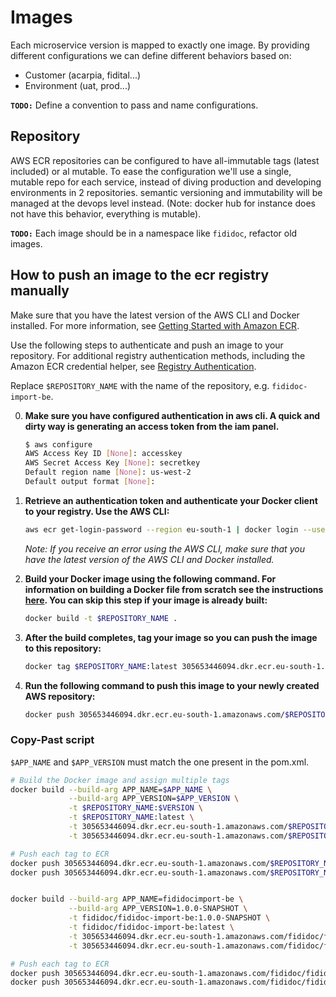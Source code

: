 # Images

Each microservice version is mapped to exactly one image. By providing different configurations we can define different behaviors based on:

- Customer (acarpia, fidital...)
- Environment (uat, prod...)

**`TODO:`** Define a convention to pass and name configurations.

## Repository

AWS ECR repositories can be configured to have all-immutable tags (latest included) or al mutable. To ease the configuration we'll use a single, mutable repo for each service, instead of diving production and developing environments in 2 repositories. semantic versioning and immutability will be managed at the devops level instead. (Note: docker hub for instance does not have this behavior, everything is mutable).

**`TODO:`** Each image should be in a namespace like `fididoc`, refactor old images.

## How to push an image to the ecr registry manually

Make sure that you have the latest version of the AWS CLI and Docker installed. For more information, see [Getting Started with Amazon ECR](https://docs.aws.amazon.com/AmazonECR/latest/userguide/getting-started-cli.html).

Use the following steps to authenticate and push an image to your repository. For additional registry authentication methods, including the Amazon ECR credential helper, see [Registry Authentication](https://docs.aws.amazon.com/AmazonECR/latest/userguide/Registries.html#registry_auth).

Replace `$REPOSITORY_NAME` with the name of the repository, e.g. `fididoc-import-be`.

0. **Make sure you have configured authentication in aws cli. A quick and dirty way is generating an access token from the iam panel.**

    ```sh
    $ aws configure
    AWS Access Key ID [None]: accesskey
    AWS Secret Access Key [None]: secretkey
    Default region name [None]: us-west-2
    Default output format [None]:
    ```

1. **Retrieve an authentication token and authenticate your Docker client to your registry. Use the AWS CLI:**

    ```sh
    aws ecr get-login-password --region eu-south-1 | docker login --username AWS --password-stdin 305653446094.dkr.ecr.eu-south-1.amazonaws.com
    ```

    *Note: If you receive an error using the AWS CLI, make sure that you have the latest version of the AWS CLI and Docker installed.*

2. **Build your Docker image using the following command. For information on building a Docker file from scratch see the instructions [here](https://docs.docker.com/engine/reference/builder/). You can skip this step if your image is already built:**

    ```sh
    docker build -t $REPOSITORY_NAME .
    ```

3. **After the build completes, tag your image so you can push the image to this repository:**

    ```sh
    docker tag $REPOSITORY_NAME:latest 305653446094.dkr.ecr.eu-south-1.amazonaws.com/$REPOSITORY_NAME:latest
    ```

4. **Run the following command to push this image to your newly created AWS repository:**

    ```sh
    docker push 305653446094.dkr.ecr.eu-south-1.amazonaws.com/$REPOSITORY_NAME:latest
    ```

### Copy-Past script

`$APP_NAME` and `$APP_VERSION` must match the one present in the pom.xml.

```sh
# Build the Docker image and assign multiple tags
docker build --build-arg APP_NAME=$APP_NAME \
             --build-arg APP_VERSION=$APP_VERSION \
             -t $REPOSITORY_NAME:$VERSION \
             -t $REPOSITORY_NAME:latest \
             -t 305653446094.dkr.ecr.eu-south-1.amazonaws.com/$REPOSITORY_NAME:$VERSION \
             -t 305653446094.dkr.ecr.eu-south-1.amazonaws.com/$REPOSITORY_NAME:latest .

# Push each tag to ECR
docker push 305653446094.dkr.ecr.eu-south-1.amazonaws.com/$REPOSITORY_NAME:$VERSION
docker push 305653446094.dkr.ecr.eu-south-1.amazonaws.com/$REPOSITORY_NAME:latest


docker build --build-arg APP_NAME=fididocimport-be \
             --build-arg APP_VERSION=1.0.0-SNAPSHOT \
             -t fididoc/fididoc-import-be:1.0.0-SNAPSHOT \
             -t fididoc/fididoc-import-be:latest \
             -t 305653446094.dkr.ecr.eu-south-1.amazonaws.com/fididoc/fididoc-import-be:1.0.0-SNAPSHOT \
             -t 305653446094.dkr.ecr.eu-south-1.amazonaws.com/fididoc/fididoc-import-be:latest .

# Push each tag to ECR
docker push 305653446094.dkr.ecr.eu-south-1.amazonaws.com/fididoc/fididoc-import-be:1.0.0-SNAPSHOT
docker push 305653446094.dkr.ecr.eu-south-1.amazonaws.com/fididoc/fididoc-import-be:latest
```
